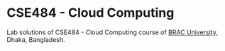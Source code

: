 # CSE484 - Cloud Computing

Lab solutions of CSE484 - Cloud Computing course of [BRAC University,](https://www.bracu.ac.bd/) Dhaka, Bangladesh.
